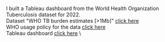 I built a Tableau dashboard from the World Health Organization Tuberculosis dataset for 2022. \
Dataset "WHO TB burden estimates [>1Mb]" [click here](https://www.who.int/teams/global-tuberculosis-programme/data) \
WHO usage policy for the data [click here](https://www.who.int/about/policies/publishing/data-policy) \
Tableau dashboard [click here](https://public.tableau.com/app/profile/peter.thibodeau/viz/WorldHealthOrganizationTuberculosis2022/Dashboard) \

